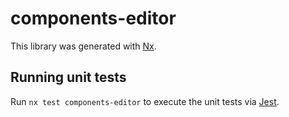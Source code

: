 # components-editor

This library was generated with [Nx](https://nx.dev).

## Running unit tests

Run `nx test components-editor` to execute the unit tests via [Jest](https://jestjs.io).
